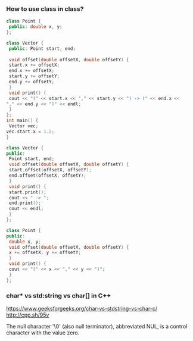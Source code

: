 
### How to use class in class?
```cpp
class Point {
 public: double x, y;
};

class Vector {
 public: Point start, end;
 
 void offset(double offsetX, double offsetY) {
 start.x += offsetX;
 end.x += offsetX;
 start.y += offsetY;
 end.y += offsetY;
 }
 void print() {
 cout << "(" << start.x << "," << start.y << ") -> (" << end.x <<
"," << end.y << ")" << endl;
 }
};
int main() {
 Vector vec;
vec.start.x = 1.2;
}
```

```cpp
class Vector {
public:
 Point start, end;
 void offset(double offsetX, double offsetY) {
 start.offset(offsetX, offsetY);
 end.offset(offsetX, offsetY);
 }
 void print() {
 start.print();
 cout << " -> ";
 end.print();
 cout << endl;
 }
}; 

class Point {
public:
 double x, y;
 void offset(double offsetX, double offsetY) {
 x += offsetX; y += offsetY;
 }
 void print() {
 cout << "(" << x << "," << y << ")";
 }
};
```
### char* vs std:string vs char[] in C++
https://www.geeksforgeeks.org/char-vs-stdstring-vs-char-c/
http://cpp.sh/95v

The null character '\0' (also null terminator), abbreviated NUL, is a control character with the value zero.
